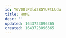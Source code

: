 ```yaml
---
id: Y6V00lP3ld2BGYUFtLUdu
title: HOME
desc: ''
updated: 1643723096365
created: 1643723096365
---
```


